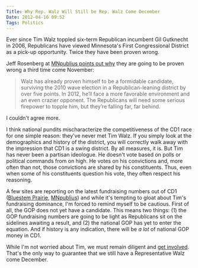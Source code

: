 ```yaml
---
Title: Why Rep. Walz Will Still be Rep. Walz Come December
Date: 2012-04-16 09:52
Tags: Politics
---
```

Ever since Tim Walz toppled six-term Republican incumbent Gil Gutknecht in 2006, Republicans have viewed Minnesota's First Congressional District as a pick-up opportunity. Twice they have been proven wrong.

Jeff Rosenberg at [MNpublius points out why](http://mnpublius.com/post/21207074326/walz-is-far-ahead-of-his-republican-challengers-in) they are going to be proven wrong a third time come November:

>Walz has already proven himself to be a formidable candidate, surviving the 2010 wave election in a Republican-leaning district by over five points. In 2012, he’ll face a more favorable environment and an even crazier opponent. The Republicans will need some serious firepower to topple him, but they’re falling far, far behind.

I couldn't agree more.

I think national pundits mischaracterize the competitiveness of the CD1 race for one simple reason: they've never met Tim Walz. If you simply look at the demographics and history of the district, you will correctly walk away with the impression that CD1 is a swing district. By all measures, it is. But Tim has never been a partisan ideologue. He doesn't vote based on polls or political commands from on high. He votes on his convictions and, more often than not, those convictions are shared by his constituents. Thus, even when some of his constituents question his vote, they often respect his reasoning.

A few sites are reporting on the latest fundraising numbers out of CD1 ([Bluestem Prairie](http://www.bluestemprairie.com/bluestemprairie/2012/04/emo-senator-the-unbearable-lightness-of-gop-mn01-fec-reports-parry-36410-coh-quist-59398.html),  [MNpublius](http://mnpublius.com/post/21207074326/walz-is-far-ahead-of-his-republican-challengers-in)) and while it's tempting to gloat about Tim's fundraising dominance, I'm forced to remind myself to be cautious. First of all, the GOP does not yet have a candidate. This means two things: (1) the GOP fundraising numbers are going to be light as Republicans sit on the sidelines awaiting a result, and (2) the national GOP has yet to enter the equation. And if history is any indication, there will be *a lot* of national GOP money in CD1.

While I'm not worried about Tim, we must remain diligent and [get involved](http://www.timwalz.org/). That's the only way to guarantee that we still have a Representative Walz come December.